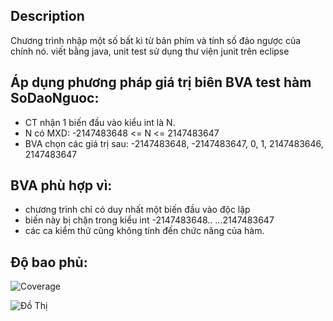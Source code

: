 
## Description
Chương trình nhập một số bất kì từ bản phím và tính số đảo ngược của chính nó. 
viết bằng java, unit test sử dụng thư viện junit trên eclipse

## Áp dụng phương pháp giá trị biên BVA test hàm SoDaoNguoc:

- CT nhận 1 biến đầu vào kiểu int là N.
- N có MXD: -2147483648 <= N <= 2147483647
- BVA chọn các giá trị sau: -2147483648, -2147483647, 0, 1, 2147483646, 2147483647

## BVA phù hợp vì:

- chương trình chỉ có duy nhất một biến đầu vào độc lập
- biến này bị chặn trong kiểu int -2147483648.. ...2147483647
- các ca kiểm thử cũng không tính đến chức năng của hàm.

## Độ bao phủ:

![Coverage](file:///C:/Users/Ngoc%20Anh/Documents/a.png)

![Đồ Thị](file:///C:/Users/Ngoc%20Anh/Documents/cd.png)
